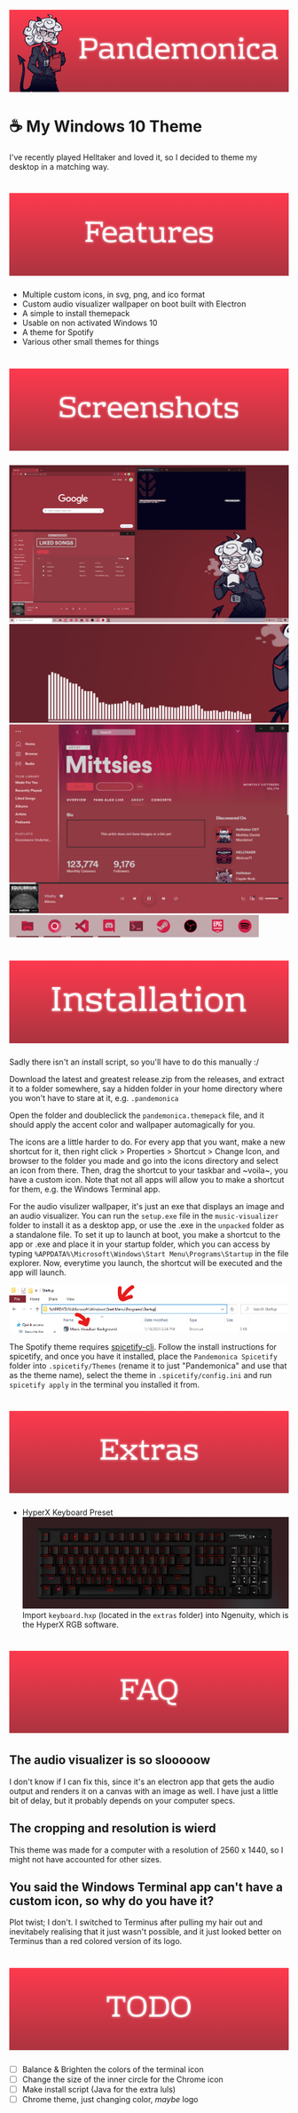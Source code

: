 ![Banner](readme_resources/banner.png)
# ☕ My Windows 10 Theme

I've recently played Helltaker and loved it, so I decided to theme my desktop in a matching way.


# ![Features](readme_resources/features.png)

- Multiple custom icons, in svg, png, and ico format
- Custom audio visualizer wallpaper on boot built with Electron
- A simple to install themepack
- Usable on non activated Windows 10
- A theme for Spotify
- Various other small themes for things


# ![Screenshots](readme_resources/screenshots.png)

![Desktop](screenshots/desktop.png)
![Audio Visualizer](screenshots/audio_vis.gif)
![Spotify](screenshots/spotify.png)
![Icons](screenshots/icons.png)


# ![Installation](readme_resources/installation.png)

Sadly there isn't an install script, so you'll have to do this manually :/

Download the latest and greatest release.zip from the releases, and extract it to a folder somewhere, say a hidden folder in your home directory where you won't have to stare at it, e.g. `.pandemonica`

Open the folder and doubleclick the `pandemonica.themepack` file, and it should apply the accent color and wallpaper automagically for you.

The icons are a little harder to do. For every app that you want, make a new shortcut for it, then right click > Properties > Shortcut > Change Icon, and browser to the folder you made and go into the icons directory and select an icon from there. Then, drag the shortcut to your taskbar and ~voila~, you have a custom icon. Note that not all apps will allow you to make a shortcut for them, e.g. the Windows Terminal app.

For the audio visulizer wallpaper, it's just an exe that displays an image and an audio visualizer. You can run the `setup.exe` file in the `music-visualizer` folder to install it as a desktop app, or use the .exe in the `unpacked` folder as a standalone file. To set it up to launch at boot, you make a shortcut to the app or .exe and place it in your startup folder, which you can access by typing `%APPDATA%\Microsoft\Windows\Start Menu\Programs\Startup` in the file explorer. Now, everytime you launch, the shortcut will be executed and the app will launch.

![AppData Location](screenshots/appdata.png)

The Spotify theme requires [spicetify-cli](https://github.com/khanhas/spicetify-cli). Follow the install instructions for spicetify, and once you have it installed, place the `Pandemonica Spicetify` folder into `.spicetify/Themes` (rename it to just "Pandemonica" and use that as the theme name), select the theme in `.spicetify/config.ini` and run `spicetify apply` in the terminal you installed it from.


# ![Extras](readme_resources/extras.png)

- HyperX Keyboard Preset
![Keyboard](screenshots/keyboard.png)
Import `keyboard.hxp` (located in the `extras` folder) into Ngenuity, which is the HyperX RGB software.


# ![FAQ](readme_resources/faq.png)

## The audio visualizer is so slooooow

I don't know if I can fix this, since it's an electron app that gets the audio output and renders it on a canvas with an image as well. I have just a little bit of delay, but it probably depends on your computer specs.

## The cropping and resolution is wierd

This theme was made for a computer with a resolution of 2560 x 1440, so I might not have accounted for other sizes.

## You said the Windows Terminal app can't have a custom icon, so why do you have it?

Plot twist; I don't. I switched to Terminus after pulling my hair out and inevitabely realising that it just wasn't possible, and it just looked better on Terminus than a red colored version of its logo.


# ![Todo (or forget)](readme_resources/todo.png)

- [ ] Balance & Brighten the colors of the terminal icon
- [ ] Change the size of the inner circle for the Chrome icon
- [ ] Make install script (Java for the extra luls)
- [ ] Chrome theme, just changing color, *maybe* logo
